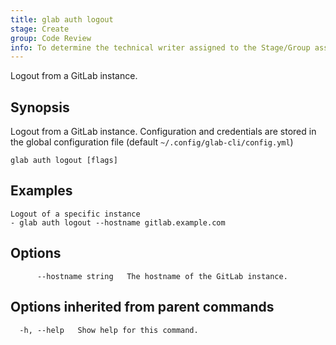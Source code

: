 ```yaml
---
title: glab auth logout
stage: Create
group: Code Review
info: To determine the technical writer assigned to the Stage/Group associated with this page, see https://about.gitlab.com/handbook/product/ux/technical-writing/#assignments
---
```


<!--
This documentation is auto generated by a script.
Please do not edit this file directly. Run `make gen-docs` instead.
-->

Logout from a GitLab instance.

## Synopsis

Logout from a GitLab instance.
Configuration and credentials are stored in the global configuration file (default `~/.config/glab-cli/config.yml`)

```plaintext
glab auth logout [flags]
```

## Examples

```console
Logout of a specific instance
- glab auth logout --hostname gitlab.example.com

```

## Options

```plaintext
      --hostname string   The hostname of the GitLab instance.
```

## Options inherited from parent commands

```plaintext
  -h, --help   Show help for this command.
```
